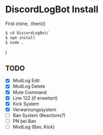 # DiscordLogBot Install

First clone, .then(()
```bash
$ cd DiscordLogBot/
$ npm install
$ node .
```
)

## TODO
- [x] ModLog Edit
- [x] ModLog Delete
- [x] Mute Command
- [x] Line 122 (if erweitert)
- [x] Kick System
- [x] Verwarnungssystem
- [ ] Ban System (Reactions?)
- [ ] PN bei Ban
- [ ] ModLog (Ban, Kick)
